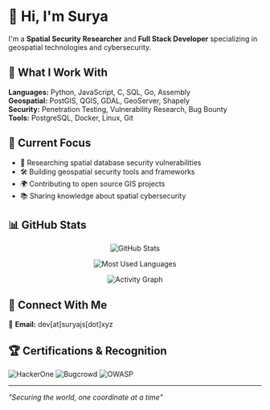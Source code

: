 # 👋 Hi, I'm Surya

I'm a **Spatial Security Researcher** and **Full Stack Developer** specializing in geospatial technologies and cybersecurity.

## 🔧 What I Work With

**Languages:** Python, JavaScript, C, SQL, Go, Assembly  
**Geospatial:** PostGIS, QGIS, GDAL, GeoServer, Shapely  
**Security:** Penetration Testing, Vulnerability Research, Bug Bounty  
**Tools:** PostgreSQL, Docker, Linux, Git

## 🎯 Current Focus

- 🔬 Researching spatial database security vulnerabilities
- 🛠️ Building geospatial security tools and frameworks
- 🌍 Contributing to open source GIS projects
- 📚 Sharing knowledge about spatial cybersecurity

## 📊 GitHub Stats

<div align="center">

![GitHub Stats](https://github-readme-stats.vercel.app/api?username=js-surya&show_icons=true&theme=radical&hide_border=true&bg_color=0a0a0a&title_color=00ff41&text_color=00ff41&icon_color=ff073a)

![Most Used Languages](https://github-readme-stats.vercel.app/api/top-langs/?username=js-surya&layout=compact&theme=radical&hide_border=true&bg_color=0a0a0a&title_color=00ff41&text_color=00ff41)

![Activity Graph](https://github-readme-activity-graph.vercel.app/graph?username=js-surya&theme=terminal&bg_color=0a0a0a&color=00ff41&line=ff073a&point=ffffff)

</div>

## 🤝 Connect With Me

📧 **Email:** dev[at]suryajs[dot]xyz  

## 🏆 Certifications & Recognition

![HackerOne](https://img.shields.io/badge/HackerOne-Hacker-red?style=for-the-badge&logo=hackerone&logoColor=white)
![Bugcrowd](https://img.shields.io/badge/Bugcrowd-Researcher-orange?style=for-the-badge&logo=bugcrowd&logoColor=white)
![OWASP](https://img.shields.io/badge/OWASP-Member-blue?style=for-the-badge&logo=owasp&logoColor=white)

---

*"Securing the world, one coordinate at a time"*
